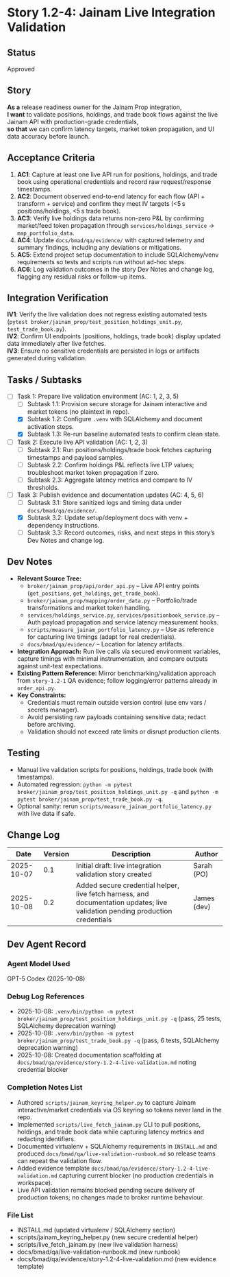 # Story 1.2-4: Jainam Live Integration Validation

## Status
Approved

## Story

**As a** release readiness owner for the Jainam Prop integration,  
**I want** to validate positions, holdings, and trade book flows against the live Jainam API with production-grade credentials,  
**so that** we can confirm latency targets, market token propagation, and UI data accuracy before launch.

## Acceptance Criteria

1. **AC1**: Capture at least one live API run for positions, holdings, and trade book using operational credentials and record raw request/response timestamps.
2. **AC2**: Document observed end-to-end latency for each flow (API + transform + service) and confirm they meet IV targets (<5 s positions/holdings, <5 s trade book).
3. **AC3**: Verify live holdings data returns non-zero P&L by confirming market/feed token propagation through `services/holdings_service` → `map_portfolio_data`.
4. **AC4**: Update `docs/bmad/qa/evidence/` with captured telemetry and summary findings, including any deviations or mitigations.
5. **AC5**: Extend project setup documentation to include SQLAlchemy/venv requirements so tests and scripts run without ad-hoc steps.
6. **AC6**: Log validation outcomes in the story Dev Notes and change log, flagging any residual risks or follow-up items.

## Integration Verification

**IV1**: Verify the live validation does not regress existing automated tests (`pytest broker/jainam_prop/test_position_holdings_unit.py`, `test_trade_book.py`).  
**IV2**: Confirm UI endpoints (positions, holdings, trade book) display updated data immediately after live fetches.  
**IV3**: Ensure no sensitive credentials are persisted in logs or artifacts generated during validation.

## Tasks / Subtasks

- [ ] Task 1: Prepare live validation environment (AC: 1, 2, 3, 5)  
  - [ ] Subtask 1.1: Provision secure storage for Jainam interactive and market tokens (no plaintext in repo).  
  - [x] Subtask 1.2: Configure `.venv` with SQLAlchemy and document activation steps.  
  - [x] Subtask 1.3: Re-run baseline automated tests to confirm clean state.
- [ ] Task 2: Execute live API validation (AC: 1, 2, 3)  
  - [ ] Subtask 2.1: Run positions/holdings/trade book fetches capturing timestamps and payload samples.  
  - [ ] Subtask 2.2: Confirm holdings P&L reflects live LTP values; troubleshoot market token propagation if zero.  
  - [ ] Subtask 2.3: Aggregate latency metrics and compare to IV thresholds.
- [ ] Task 3: Publish evidence and documentation updates (AC: 4, 5, 6)  
  - [ ] Subtask 3.1: Store sanitized logs and timing data under `docs/bmad/qa/evidence/`.  
  - [x] Subtask 3.2: Update setup/deployment docs with venv + dependency instructions.  
  - [ ] Subtask 3.3: Record outcomes, risks, and next steps in this story’s Dev Notes and change log.

## Dev Notes

- **Relevant Source Tree:**  
  - `broker/jainam_prop/api/order_api.py` – Live API entry points (`get_positions`, `get_holdings`, `get_trade_book`).  
  - `broker/jainam_prop/mapping/order_data.py` – Portfolio/trade transformations and market token handling.  
  - `services/holdings_service.py`, `services/positionbook_service.py` – Auth payload propagation and service latency measurement hooks.  
  - `scripts/measure_jainam_portfolio_latency.py` – Use as reference for capturing live timings (adapt for real credentials).  
  - `docs/bmad/qa/evidence/` – Location for latency artifacts.
- **Integration Approach:** Run live calls via secured environment variables, capture timings with minimal instrumentation, and compare outputs against unit-test expectations.
- **Existing Pattern Reference:** Mirror benchmarking/validation approach from `story-1.2-1` QA evidence; follow logging/error patterns already in `order_api.py`.
- **Key Constraints:**  
  - Credentials must remain outside version control (use env vars / secrets manager).  
  - Avoid persisting raw payloads containing sensitive data; redact before archiving.  
  - Validation should not exceed rate limits or disrupt production clients.

## Testing

- Manual live validation scripts for positions, holdings, trade book (with timestamps).  
- Automated regression: `python -m pytest broker/jainam_prop/test_position_holdings_unit.py -q` and `python -m pytest broker/jainam_prop/test_trade_book.py -q`.  
- Optional sanity: rerun `scripts/measure_jainam_portfolio_latency.py` with live data if safe.

## Change Log

| Date | Version | Description | Author |
|------|---------|-------------|--------|
| 2025-10-07 | 0.1 | Initial draft: live integration validation story created | Sarah (PO) |
| 2025-10-08 | 0.2 | Added secure credential helper, live fetch harness, and documentation updates; live validation pending production credentials | James (dev) |

## Dev Agent Record

### Agent Model Used
GPT-5 Codex (2025-10-08)

### Debug Log References
- 2025-10-08: `.venv/bin/python -m pytest broker/jainam_prop/test_position_holdings_unit.py -q` (pass, 25 tests, SQLAlchemy deprecation warning)
- 2025-10-08: `.venv/bin/python -m pytest broker/jainam_prop/test_trade_book.py -q` (pass, 6 tests, SQLAlchemy deprecation warning)
- 2025-10-08: Created documentation scaffolding at `docs/bmad/qa/evidence/story-1.2-4-live-validation.md` noting credential blocker

### Completion Notes List
- Authored `scripts/jainam_keyring_helper.py` to capture Jainam interactive/market credentials via OS keyring so tokens never land in the repo.
- Implemented `scripts/live_fetch_jainam.py` CLI to pull positions, holdings, and trade book data while capturing latency metrics and redacting identifiers.
- Documented virtualenv + SQLAlchemy requirements in `INSTALL.md` and produced `docs/bmad/qa/live-validation-runbook.md` so release teams can repeat the validation flow.
- Added evidence template `docs/bmad/qa/evidence/story-1.2-4-live-validation.md` capturing current blocker (no production credentials in workspace).
- Live API validation remains blocked pending secure delivery of production tokens; no changes made to broker runtime behaviour.

### File List
- INSTALL.md (updated virtualenv / SQLAlchemy section)
- scripts/jainam_keyring_helper.py (new secure credential helper)
- scripts/live_fetch_jainam.py (new live validation harness)
- docs/bmad/qa/live-validation-runbook.md (new runbook)
- docs/bmad/qa/evidence/story-1.2-4-live-validation.md (new evidence template)
